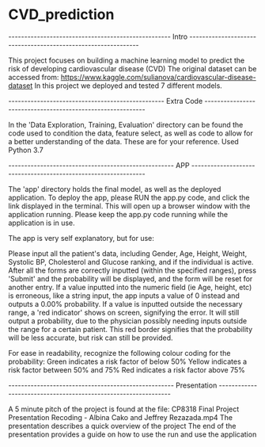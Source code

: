 # CVD_prediction
--------------------------------------------------- Intro --------------------------------------------------------------

This project focuses on building a machine learning model to predict the risk of developing cardiovascular disease (CVD)
The original dataset can be accessed from: https://www.kaggle.com/sulianova/cardiovascular-disease-dataset
In this project we deployed and tested 7 different models.

------------------------------------------------- Extra Code -----------------------------------------------------------

In the 'Data Exploration, Training, Evaluation' directory can be found the code used to condition the data, feature
select, as well as code to allow for a better understanding of the data. These are for your reference. Used Python 3.7

---------------------------------------------------- APP ---------------------------------------------------------------

The 'app' directory holds the final model, as well as the deployed application. 
To deploy the app, please RUN the app.py code, and click the link displayed in the terminal. This will open up a 
browser window with the application running. 
Please keep the app.py code running while the application is in use.

The app is very self explanatory, but for use:

Please input all the patient's data, including Gender, Age, Height, Weight, Systolic BP, Cholesterol and Glucose
ranking, and if the individual is active. After all the forms are correctly inputted (within the specified ranges),
press 'Submit' and the probability will be displayed, and the form will be reset for another entry.
If a value inputted into the numeric field (ie Age, height, etc) is erroneous, like a string input, the app 
inputs a value of 0 instead and outputs a 0.00% probability. If a value is inputted outside the necessary range, a
'red indicator' shows on screen, signifying the error. It will still output a probability, due to the physician possibly
needing inputs outside the range for a certain patient. This red border signifies that the probability will be less
accurate, but risk can still be provided.

For ease in readability, recognize the following colour coding for the probability:
Green indicates a risk factor of below 50%
Yellow indicates a risk factor between 50% and 75%
Red indicates a risk factor above 75%

---------------------------------------------------- Presentation ---------------------------------------------------------------

A 5 minute pitch of the project is found at the file: CP8318 Final Project Presentation Recoding - Albina Cako and Jeffrey Rezazada.mp4
The presentation describes a quick overview of the project
The end of the presentation provides a guide on how to use the run and use the application
